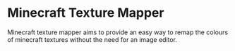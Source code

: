 <h1>Minecraft Texture Mapper</h1>

<p>
Minecraft texture mapper aims to provide an easy way to remap the colours of minecraft textures without the need for an image editor.
</p>